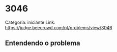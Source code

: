 # 3046

Categoria: iniciante
Link: https://judge.beecrowd.com/pt/problems/view/3046
## Entendendo o problema

